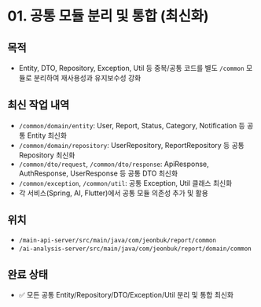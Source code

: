 # 01. 공통 모듈 분리 및 통합 (최신화)

## 목적
- Entity, DTO, Repository, Exception, Util 등 중복/공통 코드를 별도 `/common` 모듈로 분리하여 재사용성과 유지보수성 강화

## 최신 작업 내역
- `/common/domain/entity`: User, Report, Status, Category, Notification 등 공통 Entity 최신화
- `/common/domain/repository`: UserRepository, ReportRepository 등 공통 Repository 최신화
- `/common/dto/request`, `/common/dto/response`: ApiResponse, AuthResponse, UserResponse 등 공통 DTO 최신화
- `/common/exception`, `/common/util`: 공통 Exception, Util 클래스 최신화
- 각 서비스(Spring, AI, Flutter)에서 공통 모듈 의존성 추가 및 활용

## 위치
- `/main-api-server/src/main/java/com/jeonbuk/report/common`
- `/ai-analysis-server/src/main/java/com/jeonbuk/report/domain/common`

## 완료 상태
- ✅ 모든 공통 Entity/Repository/DTO/Exception/Util 분리 및 통합 최신화
